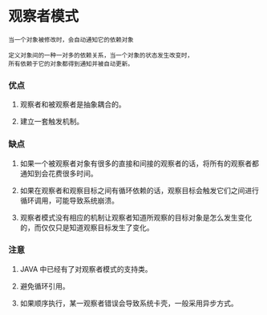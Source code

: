 # 观察者模式


    当一个对象被修改时，会自动通知它的依赖对象
    
    定义对象间的一种一对多的依赖关系，当一个对象的状态发生改变时，
    所有依赖于它的对象都得到通知并被自动更新。


### 优点

1. 观察者和被观察者是抽象耦合的。 

2. 建立一套触发机制。
    
### 缺点
    
1. 如果一个被观察者对象有很多的直接和间接的观察者的话，将所有的观察者都通知到会花费很多时间。 

2. 如果在观察者和观察目标之间有循环依赖的话，观察目标会触发它们之间进行循环调用，可能导致系统崩溃。 

3. 观察者模式没有相应的机制让观察者知道所观察的目标对象是怎么发生变化的，而仅仅只是知道观察目标发生了变化。

### 注意

1. JAVA 中已经有了对观察者模式的支持类。 

2. 避免循环引用。 

3. 如果顺序执行，某一观察者错误会导致系统卡壳，一般采用异步方式。       